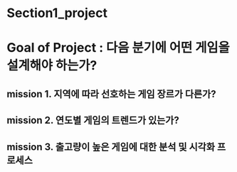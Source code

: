 # Section1_project

# Goal of Project : 다음 분기에 어떤 게임을 설계해야 하는가?

## mission 1. 지역에 따라 선호하는 게임 장르가 다른가?
## mission 2. 연도별 게임의 트렌드가 있는가?
## mission 3. 출고량이 높은 게임에 대한 분석 및 시각화 프로세스
